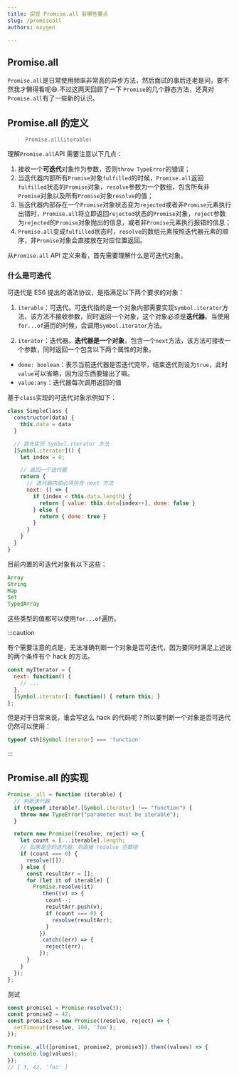 ```yaml
---
title: 实现 Promise.all 有哪些要点
slug: /promiseall
authors: oxygen

---
```


## Promise.all

`Promise.all`是日常使用频率非常高的异步方法，然后面试的事后还老是问，要不然我才懒得看呢:smile:.不过这两天回顾了一下 `Promise`的几个静态方法，还真对`Promise.all`有了一些新的认识。

<!--truncate-->

## Promise.all 的定义

> `Promise.all(iterable)`

理解`Promise.all`API 需要注意以下几点：

1. 接收一个**可迭代**对象作为参数，否则`throw TypeError`的错误；
2. 当迭代器内部所有`Promise`对象`fulfilled`的时候，`Promise.all`返回`fulfilled`状态的`Promise`对象，`resolve`参数为一个数组，包含所有非`Promise`对象以及所有`Promise`对象`resolve`的值；
3. 当迭代器内部存在一个`Promise`对象状态变为`rejected`或者非`Promise`元素执行出错时，`Promise.all`将立即返回`rejected`状态的`Promise`对象，`reject`参数为`rejected`的`Promise`对象抛出的信息，或者非`Promise`元素执行报错的信息；
4. `Promise.all`变成`fulfilled`状态时，`resolve`的数组元素按照迭代器元素的顺序，非`Promise`对象会直接放在对应位置返回。

从`Promise.all` API 定义来看，首先需要理解什么是可迭代对象。

### 什么是可迭代

可迭代是 ES6 提出的语法协议，是指满足以下两个要求的对象：

1. `iterable`：可迭代。可迭代指的是一个对象内部需要实现`Symbol.iterator`方法，该方法不接收参数，同时返回一个对象，这个对象必须是**迭代器**。当使用`for...of`遍历的时候，会调用`Symbol.iterator`方法。

2. `iterator`：迭代器。**迭代器是一个对象**，包含一个`next`方法，该方法可接收一个参数，同时返回一个包含以下两个属性的对象。

- `done: boolean`：表示当前迭代器是否迭代完毕，结束迭代则设为`true`，此时`value`可以省略，因为没东西要输出了嘛。
- `value:any`：迭代器每次调用返回的值

基于`class`实现的可迭代对象示例如下：

```js
class SimpleClass {
  constructor(data) {
    this.data = data
  }

  // 首先实现 Symbol.iterator 方法
  [Symbol.iterator]() {
    let index = 0;

    // 返回一个迭代器
    return {
      // 迭代器内部必须包含 next 方法
      next: () => {
        if (index < this.data.length) {
          return { value: this.data[index++], done: false }
        } else {
          return { done: true }
        }
      }
    }
  }
}
```

目前内置的可迭代对象有以下这些：

```js
Array
String
Map
Set
TypedArray
```

这些类型的值都可以使用`for...of`遍历。

:::caution

有个需要注意的点是，无法准确判断一个对象是否可迭代，因为要同时满足上述说的两个条件有个 hack 的方法。

```js
const myIterator = {
  next: function() {
    // ...
  },
  [Symbol.iterator]: function() { return this; }
};
```

但是对于日常来说，谁会写这么 hack 的代码呢？所以要判断一个对象是否可迭代仍然可以使用：

```js
typeof sth[Symbol.iterator] === 'function'
```

:::

## Promise.all 的实现

```js
Promise._all = function (iterable) {
  // 判断迭代器
  if (typeof iterable?.[Symbol.iterator] !== "function") {
    throw new TypeError("parameter must be iterable");
  }

  return new Promise((resolve, reject) => {
    let count = [...iterable].length;
    // 如果是空的迭代器，则直接 resolve 空数组
    if (count === 0) {
      resolve([]);
    } else {
      const resultArr = [];
      for (let it of iterable) {
        Promise.resolve(it)
          .then((v) => {
            count--;
            resultArr.push(v);
            if (count === 0) {
              resolve(resultArr);
            }
          })
          .catch((err) => {
            reject(err);
          });
      }
    }
  });
};
```

测试

```js
const promise1 = Promise.resolve(3);
const promise2 = 42;
const promise3 = new Promise((resolve, reject) => {
  setTimeout(resolve, 100, 'foo');
});

Promise._all([promise1, promise2, promise3]).then((values) => {
  console.log(values);
});
// [ 3, 42, 'foo' ]
```



